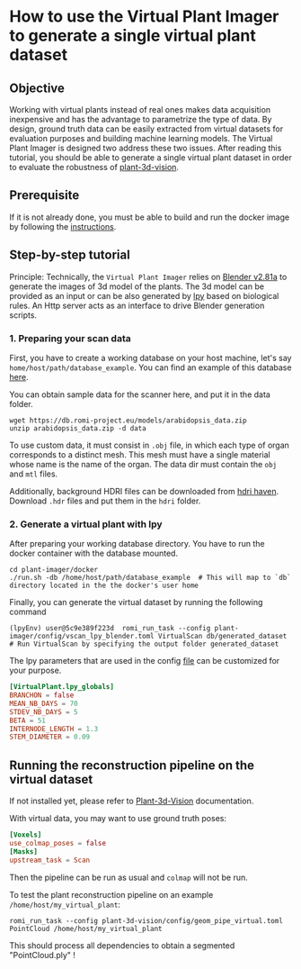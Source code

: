 How to use the Virtual Plant Imager to generate a single virtual plant dataset
===

## Objective
Working with virtual plants instead of real ones makes data acquisition inexpensive and has the advantage to parametrize the type of data.
By design, ground truth data can be easily extracted from virtual datasets for evaluation purposes and building machine learning models.
The Virtual Plant Imager is designed two address these two issues.
After reading this tutorial, you should be able to generate a single virtual plant dataset in order to evaluate the robustness of [plant-3d-vision](https://github.com/romi/plant-3d-vision).

## Prerequisite
If it is not already done, you must be able to build and run the docker image by following the [instructions](../docker/virtualplantimager_docker.md).

## Step-by-step tutorial
Principle: Technically, the `Virtual Plant Imager` relies on [Blender v2.81a](https://www.blender.org/) to generate the images of 3d model of the plants.
The 3d model can be provided as an input or can be also generated by [lpy](https://lpy.readthedocs.io/en/latest/) based on biological rules.
An Http server acts as an interface to drive Blender generation scripts.

### 1. Preparing your scan data
First, you have to create a working database on your host machine, let's say `home/host/path/database_example`. You can find an example of this database [here](https://github.com/romi/plant-imager/tree/master/database_example).

You can obtain sample data for the scanner here, and put it in the data folder.
```shell
wget https://db.romi-project.eu/models/arabidopsis_data.zip
unzip arabidopsis_data.zip -d data
```

To use custom data, it must consist in `.obj` file, in which each type of organ corresponds to a distinct mesh.
This mesh must have a single material whose name is the name of the organ.
The data dir must contain the `obj` and `mtl` files.

Additionally, background HDRI files can be downloaded from [hdri haven](https://hdrihaven.com/).
Download `.hdr` files and put them in the `hdri` folder.

### 2. Generate a virtual plant with lpy
After preparing your working database directory. You have to run the docker container with the database mounted.
```shell
cd plant-imager/docker
./run.sh -db /home/host/path/database_example  # This will map to `db` directory located in the the docker's user home
```

Finally, you can generate the virtual dataset by running the following command
```shell
(lpyEnv) user@5c9e389f223d  romi_run_task --config plant-imager/config/vscan_lpy_blender.toml VirtualScan db/generated_dataset # Run VirtualScan by specifying the output folder generated_dataset
```

The lpy parameters that are used in the config [file](https://github.com/romi/plant-imager/blob/master/config/vscan_lpy_blender.toml) can be customized for your purpose.
```toml
[VirtualPlant.lpy_globals]
BRANCHON = false
MEAN_NB_DAYS = 70
STDEV_NB_DAYS = 5
BETA = 51
INTERNODE_LENGTH = 1.3
STEM_DIAMETER = 0.09
```

## Running the reconstruction pipeline on the virtual dataset

If not installed yet, please refer to [Plant-3d-Vision](../tutorials/reconstruct_scan.md) documentation.

With virtual data, you may want to use ground truth poses:
```toml
[Voxels]
use_colmap_poses = false
[Masks]
upstream_task = Scan
```

Then the pipeline can be run as usual and `colmap` will not be run.

To test the plant reconstruction pipeline on an example `/home/host/my_virtual_plant`:
```shell
romi_run_task --config plant-3d-vision/config/geom_pipe_virtual.toml PointCloud /home/host/my_virtual_plant
```
This should process all dependencies to obtain a segmented "PointCloud.ply" !
